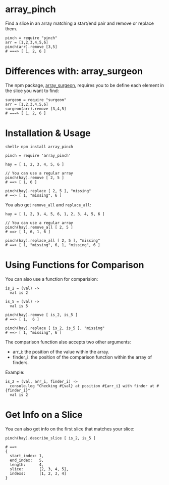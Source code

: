 
array\_pinch
=============

Find a slice in an array matching a start/end pair and remove or replace them.

    pinch = require "pinch"
    arr = [1,2,3,4,5,6]
    pinch(arr).remove [3,5]
    # ===> [ 1, 2, 6 ]

Differences with: array\_surgeon
===============================

The npm package, [array\_surgeon](https://npmjs.org/package/array_surgeon), 
requires you to be define each element in the slice you want to find:

    surgeon = require "surgeon"
    arr = [1,2,3,4,5,6]
    surgeon(arr).remove [3,4,5]
    # ===> [ 1, 2, 6 ]

Installation & Usage
====

    shell> npm install array_pinch

    pinch = require 'array_pinch'

    hay = [ 1, 2, 3, 4, 5, 6 ]
    
    // You can use a regular array
    pinch(hay).remove [ 2, 5 ]
    # ==> [ 1, 6 ]
   
    pinch(hay).replace [ 2, 5 ], "missing"
    # ==> [ 1, "missing", 6 ]

You also get `remove_all` and `replace_all`:

    hay = [ 1, 2, 3, 4, 5, 6, 1, 2, 3, 4, 5, 6 ]
    
    // You can use a regular array
    pinch(hay).remove_all [ 2, 5 ]
    # ==> [ 1, 6, 1, 6 ]
   
    pinch(hay).replace_all [ 2, 5 ], "missing"
    # ==> [ 1, "missing", 6, 1, "missing", 6 ]
    
Using Functions for Comparison
==============================

You can also use a function for comparision:

    is_2 = (val) ->
      val is 2
      
    is_5 = (val) ->
      val is 5
      
    pinch(hay).remove [ is_2, is_5 ]
    # ==> [ 1,  6 ]
   
    pinch(hay).replace [ is_2, is_5 ], "missing"
    # ==> [ 1, "missing", 6 ]

The comparison function also accepts two other arguments:

  * arr\_i: the position of the value within the array.
  * finder\_i: the position of the comparison function within the array of finders.

Example:

    is_2 = (val, arr_i, finder_i) ->
      console.log "Checking #{val} at position #{arr_i} with finder at #{finder_i}"
      val is 2


Get Info on a Slice
================
You can also get info on the first slice that matches your slice:

    pinch(hay).describe_slice [ is_2, is_5 ]
    
    # ==> 
    { 
      start_index: 1, 
      end_index:   5, 
      length:      4,
      slice:       [2, 3, 4, 5],
      indexs:      [1, 2, 3, 4]
    }
   
  
